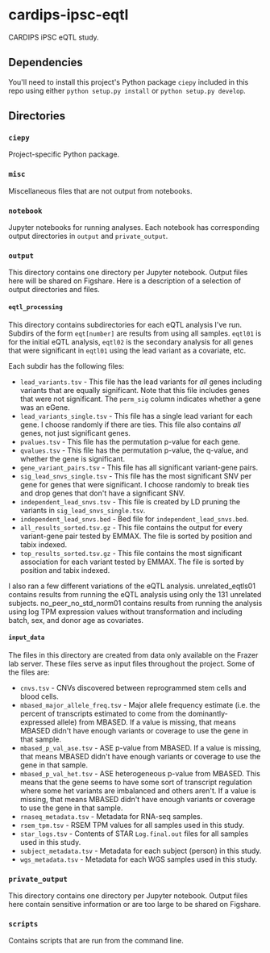 # cardips-ipsc-eqtl

CARDIPS iPSC eQTL study.

## Dependencies

You'll need to install this project's Python package `ciepy` included in this
repo using either `python setup.py install` or `python setup.py develop`.

## Directories

### `ciepy`

Project-specific Python package.

### `misc`

Miscellaneous files that are not output from notebooks.

### `notebook`

Jupyter notebooks for running analyses. Each notebook has corresponding
output directories in `output` and `private_output`.

### `output`

This directory contains one directory per Jupyter notebook. Output files here
will be shared on Figshare. Here is a description of a selection of output
directories and files.

#### `eqtl_processing`

This directory contains subdirectories for each eQTL analysis I've run. Subdirs
of the form `eqt[number]` are results from using all samples. `eqtl01` is for
the initial eQTL analysis, `eqtl02` is the secondary analysis for all genes
that were significant in `eqtl01` using the lead variant as a covariate, etc.

Each subdir has the following files:

* `lead_variants.tsv` - This file has the lead variants for *all* genes
  including variants that are equally significant. Note that this file includes
  genes that were not significant. The `perm_sig` column indicates whether a
  gene was an eGene.
* `lead_variants_single.tsv` - This file has a single lead variant for each
  gene. I choose randomly if there are ties. This file also contains *all*
  genes, not just significant genes.
* `pvalues.tsv` - This file has the permutation p-value for each gene.
* `qvalues.tsv` - This file has the permutation p-value, the q-value, and
  whether the gene is significant.
* `gene_variant_pairs.tsv` - This file has all significant variant-gene pairs.
* `sig_lead_snvs_single.tsv` - This file has the most significant SNV per gene
  for genes that were significant. I choose randomly to break ties and drop
  genes that don't have a significant SNV.
* `independent_lead_snvs.tsv` - This file is created by LD pruning the variants
  in `sig_lead_snvs_single.tsv`.
* `independent_lead_snvs.bed` - Bed file for `independent_lead_snvs.bed`.
* `all_results_sorted.tsv.gz` - This file contains the output for every
  variant-gene pair tested by EMMAX. The file is sorted by position and tabix
  indexed.
* `top_results_sorted.tsv.gz` - This file contains the most significant
  association for each variant tested by EMMAX. The file is sorted by position
  and tabix indexed.

I also ran a few different variations of the eQTL analysis. unrelated_eqtls01
contains results from running the eQTL analysis using only the 131 unrelated
subjects. no_peer_no_std_norm01 contains results from running the analysis using
log TPM expression values without transformation and including batch, sex, and
donor age as covariates.

#### `input_data`

The files in this directory are created from data only available on the Frazer
lab server. These files serve as input files throughout the project. Some of
the files are:

* `cnvs.tsv` - CNVs discovered between reprogrammed stem cells and blood cells.
* `mbased_major_allele_freq.tsv` - Major allele frequency estimate (i.e. the
percent of transcripts estimated to come from the dominantly-expressed allele)
from MBASED. If a value is missing, that means MBASED didn't have enough
variants or coverage to use the gene in that sample.
* `mbased_p_val_ase.tsv` - ASE p-value from MBASED. If a value is missing, that
means MBASED didn't have enough variants or coverage to use the gene in that
sample.
* `mbased_p_val_het.tsv` - ASE heterogeneous p-value from MBASED. This means
that the gene seems to have some sort of transcript regulation where some het
variants are imbalanced and others aren't. If a value is missing, that means
MBASED didn't have enough variants or coverage to use the gene in that sample.
* `rnaseq_metadata.tsv` - Metadata for RNA-seq samples.
* `rsem_tpm.tsv` - RSEM TPM values for all samples used in this study.
* `star_logs.tsv` - Contents of STAR `Log.final.out` files for all samples used
in this study.
* `subject_metadata.tsv` - Metadata for each subject (person) in this study.
* `wgs_metadata.tsv` - Metadata for each WGS samples used in this study.

### `private_output`

This directory contains one directory per Jupyter notebook. Output files here
contain sensitive information or are too large to be shared on Figshare.

### `scripts`

Contains scripts that are run from the command line.
